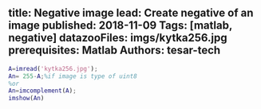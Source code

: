title: Negative image
lead: Create negative of an image
published: 2018-11-09
Tags: [matlab, negative]
datazooFiles: imgs/kytka256.jpg
prerequisites: Matlab
Authors: tesar-tech
---

``` matlab
A=imread('kytka256.jpg');
An= 255-A;%if image is type of uint8
%or
An=imcomplement(A);
imshow(An)
 ```
